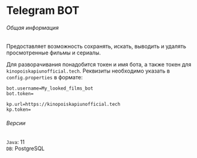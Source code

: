 # Telegram BOT

###### Общая информация
Предоставляет возможность сохранять, искать, выводить и удалять просмотренные фильмы и сериалы.

Для разворачивания понадобится токен и имя бота, а также токен для `kinopoiskapiunofficial.tech`. Реквизиты необходимо указать в `config.properties` в формате:
```
bot.username=My_looked_films_bot
bot.token=

kp.url=https://kinopoiskapiunofficial.tech
kp.token=
```  

###### Версии
`Java`: 11  
`DB`: PostgreSQL
